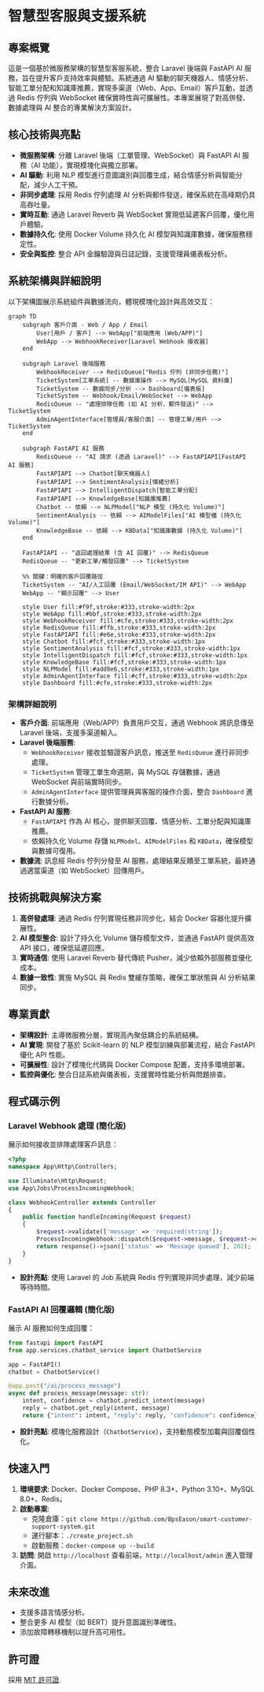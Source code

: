 # 智慧型客服與支援系統

## 專案概覽
這是一個基於微服務架構的智慧型客服系統，整合 Laravel 後端與 FastAPI AI 服務，旨在提升客戶支持效率與體驗。系統通過 AI 驅動的聊天機器人、情感分析、智能工單分配和知識庫推薦，實現多渠道（Web、App、Email）客戶互動，並透過 Redis 佇列與 WebSocket 確保實時性與可擴展性。本專案展現了對高併發、數據處理與 AI 整合的專業解決方案設計。

## 核心技術與亮點
- **微服務架構**: 分離 Laravel 後端（工單管理、WebSocket）與 FastAPI AI 服務（AI 功能），實現模塊化與獨立部署。
- **AI 驅動**: 利用 NLP 模型進行意圖識別與回覆生成，結合情感分析與智能分配，減少人工干預。
- **非同步處理**: 採用 Redis 佇列處理 AI 分析與郵件發送，確保系統在高峰期仍具高吞吐量。
- **實時互動**: 通過 Laravel Reverb 與 WebSocket 實現低延遲客戶回覆，優化用戶體驗。
- **數據持久化**: 使用 Docker Volume 持久化 AI 模型與知識庫數據，確保服務穩定性。
- **安全與監控**: 整合 API 金鑰驗證與日誌記錄，支援管理員儀表板分析。

## 系統架構與詳細說明
以下架構圖展示系統組件與數據流向，體現模塊化設計與高效交互：

```mermaid
graph TD
    subgraph 客戶介面 - Web / App / Email
        User[用戶 / 客戶] --> WebApp["前端應用 (Web/APP)"]
        WebApp --> WebhookReceiver[Laravel Webhook 接收器]
    end

    subgraph Laravel 後端服務
        WebhookReceiver --> RedisQueue["Redis 佇列 (非同步任務)"]
        TicketSystem[工單系統] -- 數據庫操作 --> MySQL[MySQL 資料庫]
        TicketSystem -- 數據同步/分析 --> Dashboard[儀表板]
        TicketSystem -- Webhook/Email/WebSocket --> WebApp
        RedisQueue -- "處理排隊任務 (如 AI 分析、郵件發送)" --> TicketSystem
        AdminAgentInterface[管理員/客服介面] -- 管理工單/用戶 --> TicketSystem
    end

    subgraph FastAPI AI 服務
        RedisQueue -- "AI 請求 (透過 Laravel)" --> FastAPIAPI[FastAPI AI 服務]
        FastAPIAPI --> Chatbot[聊天機器人]
        FastAPIAPI --> SentimentAnalysis[情緒分析]
        FastAPIAPI --> IntelligentDispatch[智能工單分配]
        FastAPIAPI --> KnowledgeBase[知識庫推薦]
        Chatbot -- 依賴 --> NLPModel["NLP 模型 (持久化 Volume)"]
        SentimentAnalysis -- 依賴 --> AIModelFiles["AI 模型檔 (持久化 Volume)"]
        KnowledgeBase -- 依賴 --> KBData["知識庫數據 (持久化 Volume)"]
    end

    FastAPIAPI -- "返回處理結果 (含 AI 回覆)" --> RedisQueue
    RedisQueue -- "更新工單/觸發回覆" --> TicketSystem

    %% 關鍵：明確的客戶回覆路徑
    TicketSystem -- "AI/人工回覆 (Email/WebSocket/IM API)" --> WebApp
    WebApp -- "顯示回覆" --> User

    style User fill:#f9f,stroke:#333,stroke-width:2px
    style WebApp fill:#bbf,stroke:#333,stroke-width:2px
    style WebhookReceiver fill:#cfe,stroke:#333,stroke-width:2px
    style RedisQueue fill:#ffb,stroke:#333,stroke-width:2px
    style FastAPIAPI fill:#e6e,stroke:#333,stroke-width:2px
    style Chatbot fill:#fcf,stroke:#333,stroke-width:1px
    style SentimentAnalysis fill:#fcf,stroke:#333,stroke-width:1px
    style IntelligentDispatch fill:#fcf,stroke:#333,stroke-width:1px
    style KnowledgeBase fill:#fcf,stroke:#333,stroke-width:1px
    style NLPModel fill:#add8e6,stroke:#333,stroke-width:1px
    style AdminAgentInterface fill:#cff,stroke:#333,stroke-width:2px
    style Dashboard fill:#cfe,stroke:#333,stroke-width:2px
```

### 架構詳細說明
- **客戶介面**: 前端應用（Web/APP）負責用戶交互，通過 Webhook 將訊息傳至 Laravel 後端，支援多渠道輸入。
- **Laravel 後端服務**: 
  - `WebhookReceiver` 接收並驗證客戶訊息，推送至 `RedisQueue` 進行非同步處理。
  - `TicketSystem` 管理工單生命週期，與 MySQL 存儲數據，通過 WebSocket 與前端實時同步。
  - `AdminAgentInterface` 提供管理員與客服的操作介面，整合 `Dashboard` 進行數據分析。
- **FastAPI AI 服務**: 
  - `FastAPIAPI` 作為 AI 核心，提供聊天回覆、情感分析、工單分配與知識庫推薦。
  - 依賴持久化 Volume 存儲 `NLPModel`、`AIModelFiles` 和 `KBData`，確保模型與數據可復用。
- **數據流**: 訊息經 Redis 佇列分發至 AI 服務，處理結果反饋至工單系統，最終通過適當渠道（如 WebSocket）回傳用戶。

## 技術挑戰與解決方案
1. **高併發處理**: 通過 Redis 佇列實現任務非同步化，結合 Docker 容器化提升擴展性。
2. **AI 模型整合**: 設計了持久化 Volume 儲存模型文件，並通過 FastAPI 提供高效 API 接口，確保低延遲回應。
3. **實時通信**: 使用 Laravel Reverb 替代傳統 Pusher，減少依賴外部服務並優化成本。
4. **數據一致性**: 實施 MySQL 與 Redis 雙緩存策略，確保工單狀態與 AI 分析結果同步。

## 專業貢獻
- **架構設計**: 主導微服務分層，實現高內聚低耦合的系統結構。
- **AI 實現**: 開發了基於 Scikit-learn 的 NLP 模型訓練與部署流程，結合 FastAPI 優化 API 性能。
- **可擴展性**: 設計了模塊化代碼與 Docker Compose 配置，支持多環境部署。
- **監控與優化**: 整合日誌系統與儀表板，支援實時性能分析與問題排查。

## 程式碼示例
### Laravel Webhook 處理 (簡化版)
展示如何接收並排隊處理客戶訊息：
```php
<?php
namespace App\Http\Controllers;

use Illuminate\Http\Request;
use App\Jobs\ProcessIncomingWebhook;

class WebhookController extends Controller
{
    public function handleIncoming(Request $request)
    {
        $request->validate(['message' => 'required|string']);
        ProcessIncomingWebhook::dispatch($request->message, $request->customer_id, $request->source);
        return response()->json(['status' => 'Message queued'], 202);
    }
}
```
- **設計亮點**: 使用 Laravel 的 Job 系統與 Redis 佇列實現非同步處理，減少前端等待時間。

### FastAPI AI 回覆邏輯 (簡化版)
展示 AI 服務如何生成回覆：
```python
from fastapi import FastAPI
from app.services.chatbot_service import ChatbotService

app = FastAPI()
chatbot = ChatbotService()

@app.post("/ai/process_message")
async def process_message(message: str):
    intent, confidence = chatbot.predict_intent(message)
    reply = chatbot.get_reply(intent, message)
    return {"intent": intent, "reply": reply, "confidence": confidence}
```
- **設計亮點**: 模塊化服務設計（`ChatbotService`），支持動態模型加載與回覆個性化。

## 快速入門
1. **環境要求**: Docker、Docker Compose、PHP 8.3+、Python 3.10+、MySQL 8.0+、Redis。
2. **啟動專案**:
   - 克隆倉庫：`git clone https://github.com/BpsEason/smart-customer-support-system.git`
   - 運行腳本：`./create_project.sh`
   - 啟動服務：`docker-compose up --build`
3. **訪問**: 開啟 `http://localhost` 查看前端，`http://localhost/admin` 進入管理介面。

## 未來改進
- 支援多語言情感分析。
- 整合更多 AI 模型（如 BERT）提升意圖識別準確性。
- 添加故障轉移機制以提升高可用性。

## 許可證
採用 [MIT 許可證](LICENSE).

